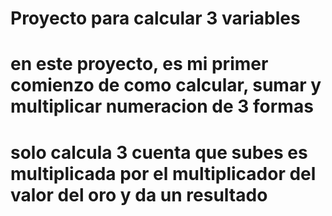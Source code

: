 # Proyecto para calcular 3 variables
# en este proyecto, es mi primer comienzo de como calcular, sumar y multiplicar numeracion de 3 formas
# solo calcula 3 cuenta que subes es multiplicada por el multiplicador del valor del oro y da un resultado
